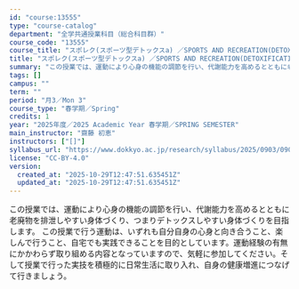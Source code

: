 ```yaml
---
id: "course:13555"
type: "course-catalog"
department: "全学共通授業科目（総合科目群）"
course_code: "13555"
course_title: "スポレク(スポーツ型デトックスa) ／SPORTS AND RECREATION(DETOXIFICATION THROUGH SPORTS (A))"
title: "スポレク(スポーツ型デトックスa) ／SPORTS AND RECREATION(DETOXIFICATION THROUGH SPORTS (A))"
summary: "この授業では、運動により心身の機能の調節を行い、代謝能力を高めるとともに老廃物を排泄しやすい身体づくり、つまりデトックスしやすい身体づくりを目指します。 この授業で行う運動は、いずれも自分自身の心身と向き合うこと、楽しんで行うこと、自宅でも…"
tags: []
campus: ""
term: ""
period: "月3／Mon 3"
course_type: "春学期／Spring"
credits: 1
year: "2025年度／2025 Academic Year 春学期／SPRING SEMESTER"
main_instructor: "齋藤 初恵"
instructors: ["[]"]
syllabus_url: "https://www.dokkyo.ac.jp/research/syllabus/2025/0903/0903_13555_ja_JP.html"
license: "CC-BY-4.0"
version:
  created_at: "2025-10-29T12:47:51.635451Z"
  updated_at: "2025-10-29T12:47:51.635451Z"
---
```

この授業では、運動により心身の機能の調節を行い、代謝能力を高めるとともに老廃物を排泄しやすい身体づくり、つまりデトックスしやすい身体づくりを目指します。 この授業で行う運動は、いずれも自分自身の心身と向き合うこと、楽しんで行うこと、自宅でも実践できることを目的としています。運動経験の有無にかかわらず取り組める内容となっていますので、気軽に参加してください。そして授業で行った実技を積極的に日常生活に取り入れ、自身の健康増進につなげて行きましょう。

